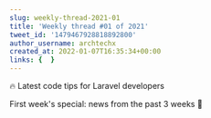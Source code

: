 ```yaml
---
slug: weekly-thread-2021-01
title: 'Weekly thread #01 of 2021'
tweet_id: '1479467928818892800'
author_username: archtechx
created_at: 2022-01-07T16:35:34+00:00
links: {  }
---
```

🔥 Latest code tips for Laravel developers

First week's special: news from the past 3 weeks 🧵